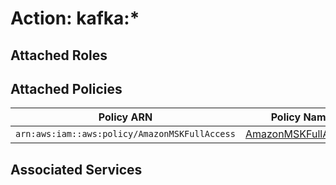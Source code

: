 # Action: kafka:*

## Attached Roles

## Attached Policies

| Policy ARN | Policy Name |
|------------|-------------|
| `arn:aws:iam::aws:policy/AmazonMSKFullAccess` | [AmazonMSKFullAccess](../policies.md#amazonmskfullaccess) |

## Associated Services

